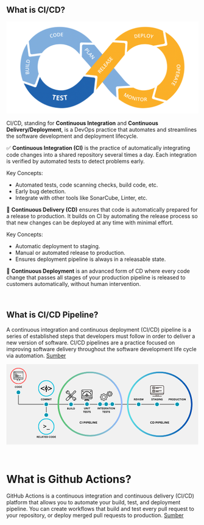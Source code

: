 ## What is CI/CD?

![CI/CD Diagram](assets/cicd.png)

CI/CD, standing for **Continuous Integration** and **Continuous Delivery/Deployment**, is a DevOps practice that automates and streamlines the software development and deployment lifecycle.

✅ **Continuous Integration (CI)**
is the practice of automatically integrating code changes into a shared repository several times a day. Each integration is verified by automated tests to detect problems early.

Key Concepts:

- Automated tests, code scanning checks, build code, etc.
- Early bug detection.
- Integrate with other tools like SonarCube, Linter, etc.

🚀 **Continuous Delivery (CD)**
ensures that code is automatically prepared for a release to production. It builds on CI by automating the release process so that new changes can be deployed at any time with minimal effort.

Key Concepts:

- Automatic deployment to staging.
- Manual or automated release to production.
- Ensures deployment pipeline is always in a releasable state.

🔁 **Continuous Deployment**
is an advanced form of CD where every code change that passes all stages of your production pipeline is released to customers automatically, without human intervention.

<br>

## What is CI/CD Pipeline?

A continuous integration and continuous deployment (CI/CD) pipeline is a series of established steps that developers must follow in order to deliver a new version of software. CI/CD pipelines are a practice focused on improving software delivery throughout the software development life cycle via automation. [Sumber](https://www.redhat.com/en/topics/devops/what-cicd-pipeline)

![CI/CD Diagram](assets/what-pipeline.png)

<br>

# What is Github Actions?

GitHub Actions is a continuous integration and continuous delivery (CI/CD) platform that allows you to automate your build, test, and deployment pipeline. You can create workflows that build and test every pull request to your repository, or deploy merged pull requests to production. [Sumber](https://docs.github.com/en/actions/about-github-actions/understanding-github-actions)

